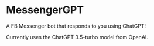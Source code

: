 # MessengerGPT
A FB Messenger bot that responds to you using ChatGPT!

Currently uses the ChatGPT 3.5-turbo model from OpenAI.

